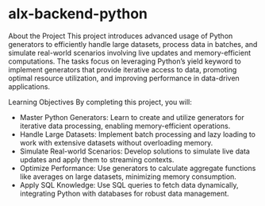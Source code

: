 # alx-backend-python

About the Project
This project introduces advanced usage of Python generators to efficiently handle large datasets, process data in batches, and simulate real-world scenarios involving live updates and memory-efficient computations. The tasks focus on leveraging Python’s yield keyword to implement generators that provide iterative access to data, promoting optimal resource utilization, and improving performance in data-driven applications.

Learning Objectives
By completing this project, you will:

- Master Python Generators: Learn to create and utilize generators for iterative data processing, enabling memory-efficient operations.
- Handle Large Datasets: Implement batch processing and lazy loading to work with extensive datasets without overloading memory.
- Simulate Real-world Scenarios: Develop solutions to simulate live data updates and apply them to streaming contexts.
- Optimize Performance: Use generators to calculate aggregate functions like averages on large datasets, minimizing memory consumption.
- Apply SQL Knowledge: Use SQL queries to fetch data dynamically, integrating Python with databases for robust data management.
